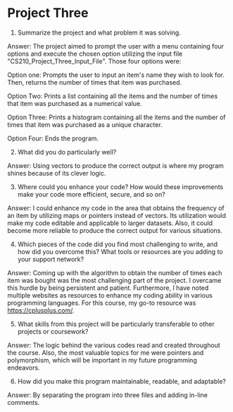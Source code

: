 # Project Three

1. Summarize the project and what problem it was solving.

Answer: The project aimed to prompt the user with a menu containing four options and execute the chosen option utilizing the input file "CS210_Project_Three_Input_File". Those four options were:
  
  Option one:
    Prompts the user to input an item's name they wish to look for. Then, returns the number of times that item was purchased.
    
  Option Two:
    Prints a list containing all the items and the number of times that item was purchased as a numerical value.
    
  Option Three:
    Prints a histogram containing all the items and the number of times that item was purchased as a unique character.
    
  Option Four:
    Ends the program.


2. What did you do particularly well?

Answer: Using vectors to produce the correct output is where my program shines because of its clever logic.

 
3. Where could you enhance your code? How would these improvements make your code more efficient, secure, and so on?

Answer: I could enhance my code in the area that obtains the frequency of an item by utilizing maps or pointers instead of vectors. Its utilization would make my code editable and applicable to larger datasets. Also, it could become more reliable to produce the correct output for various situations.


4. Which pieces of the code did you find most challenging to write, and how did you overcome this? What tools or resources are you adding to your support network?

Answer: Coming up with the algorithm to obtain the number of times each item was bought was the most challenging part of the project. I overcame this hurdle by being persistent and patient. Furthermore, I have noted multiple websites as resources to enhance my coding ability in various programming languages. For this course, my go-to resource was https://cplusplus.com/.


5. What skills from this project will be particularly transferable to other projects or coursework?

Answer: The logic behind the various codes read and created throughout the course. Also, the most valuable topics for me were pointers and polymorphism, which will be important in my future programming endeavors.


6. How did you make this program maintainable, readable, and adaptable?

Answer: By separating the program into three files and adding in-line comments.
